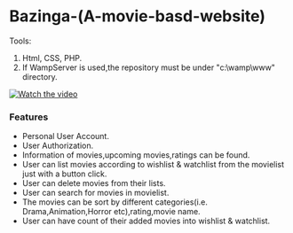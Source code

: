 # Bazinga-(A-movie-basd-website)

Tools:
1. Html, CSS, PHP.
2. If WampServer is used,the repository must be under "c:\wamp\www" directory.

[![Watch the video](./img/bazinga.jpeg)](https://youtu.be/PKNFtEpF2zg)

<h3>Features</h3>
<ul> 
<li>Personal User Account.</li>
<li>User Authorization.</li>
<li>Information of movies,upcoming movies,ratings can be found.</li>
<li>User can list movies according to wishlist & watchlist from the movielist just with a button click.</li>
<li>User can delete movies from their lists.</li>
<li>User can search for movies in movielist.</li>
<li>The movies can be sort by different categories(i.e. Drama,Animation,Horror etc),rating,movie name.</li>
<li>User can have count of their added movies into wishlist & watchlist.</li>

</ul>

